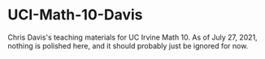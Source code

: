 # UCI-Math-10-Davis
 Chris Davis's teaching materials for UC Irvine Math 10.  As of July 27, 2021, nothing is polished here, and it should probably just be ignored for now.
